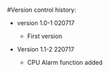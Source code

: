 #Version control history:

* version 1.0-1 020717
	* First version

* Version 1.1-2 220717
	* CPU Alarm function added
